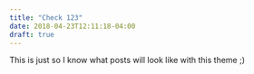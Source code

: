```yaml
---
title: "Check 123"
date: 2018-04-23T12:11:18-04:00
draft: true
---
```

This is just so I know what posts will look like with this theme ;)
